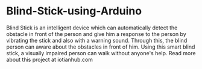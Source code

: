# Blind-Stick-using-Arduino
Blind Stick is an intelligent device which can automatically detect the obstacle in front of the person and give him a response to the person by vibrating the stick and also with a warning sound. Through this, the blind person can aware about the obstacles in front of him. Using this smart blind stick, a visually impaired person can walk without anyone's help.
Read more about this project at iotianhub.com
